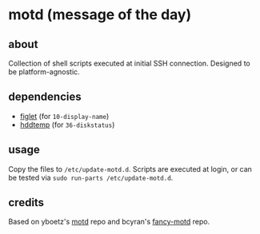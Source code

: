 # motd (message of the day)
## about
Collection of shell scripts executed at initial SSH connection. Designed to be platform-agnostic.
## dependencies
- [figlet](http://www.figlet.org/) (for `10-display-name`)
- [hddtemp](https://savannah.nongnu.org/projects/hddtemp/) (for `36-diskstatus`)
## usage
Copy the files to `/etc/update-motd.d`.
Scripts are executed at login, or can be tested via `sudo run-parts /etc/update-motd.d`.
## credits
Based on yboetz's [motd](https://github.com/yboetz/motd) repo and bcyran's [fancy-motd](https://github.com/bcyran/fancy-motd) repo.
